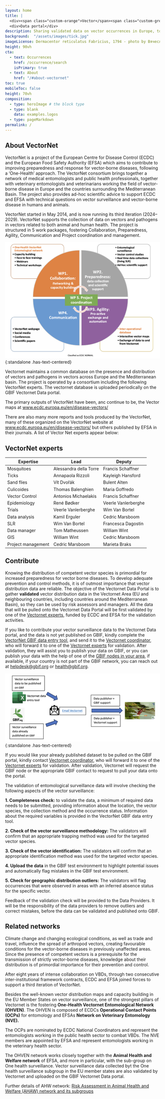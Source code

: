 ```yaml
---
layout: home
title: |
  <div><span class="custom-orange">Vector</span><span class="custom-green">Net</span></div>
  <div>Data portal</div>
description: Sharing validated data on vector occurrences in Europe, to improve preparedness for vector-borne diseases
background:  "/assets/images/tick.jpg"
imageLicense: Dermacentor reticulatus Fabricius, 1794 - photo by Вячеслав Юсупов via [iNaturalist](https://www.inaturalist.org/photos/122397460) - License [CC-BY-NC-4](http://creativecommons.org/licenses/by-nc/4.0/)
height: 90vh
cta:
  - text: Occurrences
    href: /occurrence/search
    isPrimary: true
  - text: About
    href: "/#about-vectornet"
toc: true
mobileToc: false
height: 70vh
composition:
  - type: heroImage # the block type
  - type: blank
    data: examples.logos
  - type: pageMarkdown
permalink: /
---
```

## About VectorNet
VectorNet is a project of the European Centre for Disease Control (ECDC) and the European Food Safety Authority (EFSA) which aims to contribute to improving preparedness and response for vector-borne diseases, following a ‘One-Health’ approach. The VectorNet consortium brings together a network of medical entomologists and public health professionals, together with veterinary entomologists and veterinarians working the field of vector-borne disease in Europe and the countries surrounding the Mediterranean Basin. The project also provides ad-hoc scientific advice to support ECDC and EFSA with technical questions on vector surveillance and vector-borne disease in humans and animals.

VectorNet started in May 2014, and is now running its third iteration (2024–2029). VectorNet supports the collection of data on vectors and pathogens in vectors related to both animal and human health. The project is structured in 5 work packages, fostering Collaboration, Preparedness, Agility, Communication and Project coordination and management.

![](/assets/images/vn1.png){:standalone .has-text-centered}

Vectornet maintains a common database on the presence and distribution of vectors and pathogens in vectors across Europe and the Mediterranean basin. The project is operated by a consortium including the following VectorNet experts. The vectornet database is uploaded periodically on the GBIF Vectornet Data portal. 

The primary outputs of VectorNet have been, anc continue to be, the Vector maps at www.ecdc.europa.eu/en/disease-vectors/

There are also many more reports and tools produced by the VectorNet, many of these organized on the VectorNet website at www.ecdc.europa.eu/en/disease-vectors/ but others published by EFSA in their journals. A list of Vector Net experts appear below:

## VectorNet experts

| Expertise         | Lead                   | Deputy                 |
|------------------|-----------------------|------------------------|
| Mosquitoes       | Alessandra della Torre | Francis Schaffner      |
| Ticks           | Annapaola Rizzoli       | Kayleigh Hansford      |
| Sand flies      | Vít Dvořák              | Bulent Alten          |
| Culicoides      | Thomas Balenghien       | Maria Goffredo        |
| Vector Control  | Antonios Michaelakis    | Francis Schaffner      |
| Epidemiology    | René Bødker             | Veerle Vanlerberghe   |
| Trials         | Veerle Vanlerberghe     | Wim Van Bortel        |
| Data analysis   | Kamil Erguler           | Cedric Marsboom       |
| SLR            | Wim Van Bortel          | Francesca Dagostin    |
| Data manager   | Tom Matheussen          | William Wint          |
| GIS            | William Wint            | Cedric Marsboom       |
| Project management | Cedric Marsboom      | Marieta Braks         |

## Contribute
Knowing the distribution of competent vector species is primordial for increased preparedness for vector borne diseases. To develop adequate prevention and control methods, it is of outmost importance that vector distribution data are reliable. The objective of the Vectornet Data Portal is to gather **validated** vector distribution data in the Vectornet Area (EU and neighbouring countries, including countries around the Mediterranean Basin), so they can be used by risk assessors and managers. All the data that will be pulled onto the Vectornet Data Portal will be first validated by one of the [Vectornet experts](/about#vectornet-experts), funded by ECDC and EFSA for the validation activities.

If you like to contribute your vector surveillance data to the Vectornet Data portal, and the data is not yet published on GBIF, kindly complete the [VectorNet GBIF data entry tool](/link-should-go-here), and send it to the [Vectornet coordinator](/www.ecdc.europa.eu/en/about-us/partnerships-and-networks/disease-and-laboratory-networks/vector-net), who will forward it to one of the [Vectornet experts](/about#vectornet-experts) for validation. After validation, they will assist you to publish your data on GBIF, or you can publish your data with the help of one of the [GBIF nodes in your area](/link-should-go-here), if available, if your country is not part of the GBIF network, you can reach out at [helpdesk@gbif.org](mailto:helpdesk@gbif.org) or [health@gbif.org](mailto:health@gbif.org).

![some figure text](/assets/images/vn2.png){:standalone .has-text-centered}

If you would like your already published dataset to be pulled on the GBIF portal, kindly contact [Vectornet coordinator](/www.ecdc.europa.eu/en/about-us/partnerships-and-networks/disease-and-laboratory-networks/vector-net), who will forward it to one of the [Vectornet experts](/#vectornet-experts) for validation. After validation, Vectornet will request the GBIF node or the appropriate GBIF contact to request to pull your data onto the portal.

The validation of entomological surveillance data will involve checking the following aspects of the vector surveillance:

**1. Completeness check:** to validate the data, a minimum of required data needs to be submitted, providing information about the location, the vector species, the collection method and the occurrence status. Information about the required variables is provided in the VectorNet GBIF data entry tool. 

**2.	Check of the vector surveillance methodology:**  The validators will confirm that an appropriate trapping method was used for the targeted vector species. 

**3.	Check of the vector identification:**  The validators will confirm that an appropriate identification method was used for the targeted vector species.

**4.	Upload the data** in the GBIF test environment to highlight potential issues and automatically flag mistakes in the GBIF test environment.

**5.	Check for geographic distribution outliers:** The validators will flag occurrences that were observed in areas with an inferred absence status for the specific vector.

Feedback of the validation check will be provided to the Data Providers. It will be the responsibility of the data providers to remove outliers and correct mistakes, before the data can be validated and published onto GBIF.

## Related networks

Climate change and changing ecological conditions, as well as trade and travel, influence the spread of arthropod vectors, creating favourable conditions for the vector-borne diseases in previously unaffected areas. Since the presence of competent vectors is a prerequisite for the transmission of strictly vector-borne diseases, knowledge about their distribution is of primordial importance for their prevention and control. 

After eight years of intense collaboration on VBDs, through two consecutive inter-institutional framework contracts, ECDC and EFSA joined forces to support a third iteration of VectorNet. 

Besides the well-known vector distribution maps and capacity building in the EU Member States on vector surveillance, one of the strongest pillars of Vectornet is the fostering **One-Health Vectornet Entomological Network (OHVEN)**. The OHVEN is composed of ECDCs **Operational Contact Points (OCPs)** for entomology and EFSAs **Network on Veterinary Entomology (NVE).** 

The OCPs are nominated by ECDC National Coordinators and represent the entomologists working in the public health sector to combat VBDs. The NVE members are appointed by EFSA and represent entomologists working in the veterinary health sector. 

The OHVEN network works closely together with the **Animal Health and Welfare network** of EFSA, and more in particular, with the sub-group on One health surveillance. Vector surveillance data collected byt the One health surveillance subgroup in the EU member states are also validated by Vectornet and uploaded on the GBIF Vectornet Data portal.

Further details of AHW network: [Risk Assessment in Animal Health and Welfare (AHAW) network and its subgroups](https://www.efsa.europa.eu/sites/default/files/2024-08/Risk_Assessment_Animal_Health_Welfare_AHAW%29_network_and_subgroups_members%20%281%29.pdf)